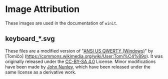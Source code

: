 # Image Attribution

These images are used in the documentation of `winit`.

## keyboard_*.svg

These files are a modified version of "[ANSI US QWERTY (Windows)](https://commons.wikimedia.org/wiki/File:ANSI_US_QWERTY_(Windows).svg)"
by [Tomiĉo] (https://commons.wikimedia.org/wiki/User:Tomi%C4%89o). It was
originally released under the [CC-BY-SA 4.0](https://creativecommons.org/licenses/by-sa/4.0/deed.en)
License. Minor modifications have been made by [John Nunley](https://github.com/notgull),
which have been released under the same license as a derivative work.
